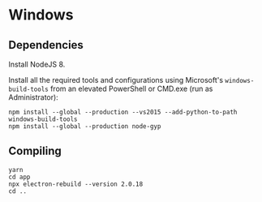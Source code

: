 # Windows

## Dependencies

Install NodeJS 8.

Install all the required tools and configurations using Microsoft's `windows-build-tools`
from an elevated PowerShell or CMD.exe (run as Administrator):

```
npm install --global --production --vs2015 --add-python-to-path windows-build-tools
npm install --global --production node-gyp
```

## Compiling

```
yarn
cd app
npx electron-rebuild --version 2.0.18
cd ..
```
